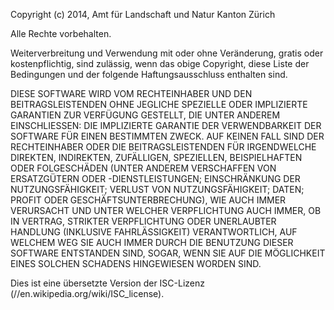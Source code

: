 Copyright (c) 2014, Amt für Landschaft und Natur Kanton Zürich

Alle Rechte vorbehalten.

Weiterverbreitung und Verwendung mit oder ohne Veränderung, gratis oder kostenpflichtig, sind zulässig, wenn das obige Copyright, diese Liste der Bedingungen und der folgende Haftungsausschluss enthalten sind.

DIESE SOFTWARE WIRD VOM RECHTEINHABER UND DEN BEITRAGSLEISTENDEN OHNE JEGLICHE SPEZIELLE ODER IMPLIZIERTE GARANTIEN ZUR VERFÜGUNG GESTELLT, DIE UNTER ANDEREM EINSCHLIESSEN: DIE IMPLIZIERTE GARANTIE DER VERWENDBARKEIT DER SOFTWARE FÜR EINEN BESTIMMTEN ZWECK. AUF KEINEN FALL SIND DER RECHTEINHABER ODER DIE BEITRAGSLEISTENDEN FÜR IRGENDWELCHE DIREKTEN, INDIREKTEN, ZUFÄLLIGEN, SPEZIELLEN, BEISPIELHAFTEN ODER FOLGESCHÄDEN (UNTER ANDEREM VERSCHAFFEN VON ERSATZGÜTERN ODER -DIENSTLEISTUNGEN; EINSCHRÄNKUNG DER NUTZUNGSFÄHIGKEIT; VERLUST VON NUTZUNGSFÄHIGKEIT; DATEN; PROFIT ODER GESCHÄFTSUNTERBRECHUNG), WIE AUCH IMMER VERURSACHT UND UNTER WELCHER VERPFLICHTUNG AUCH IMMER, OB IN VERTRAG, STRIKTER VERPFLICHTUNG ODER UNERLAUBTER HANDLUNG (INKLUSIVE FAHRLÄSSIGKEIT) VERANTWORTLICH, AUF WELCHEM WEG SIE AUCH IMMER DURCH DIE BENUTZUNG DIESER SOFTWARE ENTSTANDEN SIND, SOGAR, WENN SIE AUF DIE MÖGLICHKEIT EINES SOLCHEN SCHADENS HINGEWIESEN WORDEN SIND.

Dies ist eine übersetzte Version der ISC-Lizenz (//en.wikipedia.org/wiki/ISC_license).
